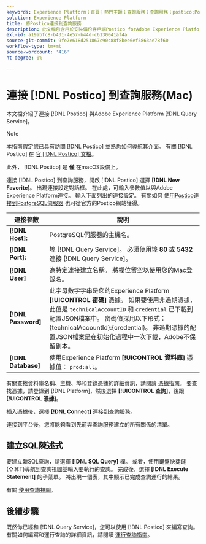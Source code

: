 ```yaml
---
keywords: Experience Platform；首頁；熱門主題；查詢服務；查詢服務；postico;Postico；連接到查詢服務；
solution: Experience Platform
title: 將Postico連接到查詢服務
description: 此文檔包含用於安裝備份客戶端Postico forAdobe Experience Platform查詢服務的連結。
exl-id: a19abfc8-b431-4e57-b44d-c6130041af4a
source-git-commit: 9fe7e618d251867c90c88f8bee6ef5863ae78f60
workflow-type: tm+mt
source-wordcount: '416'
ht-degree: 0%

---
```


# 連接 [!DNL Postico] 到查詢服務(Mac)

本文檔介紹了連接 [!DNL Postico] 與Adobe Experience Platform [!DNL Query Service]。

>[!NOTE]
>
> 本指南假定您已具有訪問 [!DNL Postico] 並熟悉如何導航其介面。 有關 [!DNL Postico] 在 [官 [!DNL Postico] 文檔](https://eggerapps.at/postico/docs)。
> 
> 此外， [!DNL Postico] 是 **僅** 在macOS設備上。

連接 [!DNL Postico] 到查詢服務，開啟 [!DNL Postico] 選擇 **[!DNL New Favorite]**。 出現連接設定對話框。 在此處，可輸入參數值以與Adobe Experience Platform連接。 輸入下面列出的連接設定。 有關如何 [使用Postico連接到PostgreSQL伺服器](https://eggerapps.at/postico/docs/v1.5.21/favorite-window.html) 也可從官方的Postico網站獲得。

| 連接參數 | 說明 |
|---|---|
| **[!DNL Host]:** | PostgreSQL伺服器的主機名。 |
| **[!DNL Port]:** | 埠 [!DNL Query Service]。 必須使用埠 **80** 或 **5432** 連接 [!DNL Query Service]。 |
| **[!DNL User]** | 為特定連接建立名稱。 將欄位留空以使用您的Mac登錄名。 |
| **[!DNL Password]** | 此字母數字字串是您的Experience Platform **[!UICONTROL 密碼]** 憑據。 如果要使用非過期憑據，此值是 `technicalAccountID` 和 `credential` 已下載到配置JSON檔案中。 密碼值採用以下形式：{technicalAccountId}:{credential}。 非過期憑據的配置JSON檔案是在初始化過程中一次下載，Adobe不保留副本。 |
| **[!DNL Database]** | 使用Experience Platform **[!UICONTROL 資料庫]** 憑據值： `prod:all`。 |

有關查找資料庫名稱、主機、埠和登錄憑據的詳細資訊，請閱讀 [憑據指南](../ui/credentials.md)。 要查找憑據，請登錄到 [!DNL Platform]，然後選擇 **[!UICONTROL 查詢]**，後跟 **[!UICONTROL 憑據]**。

插入憑據後，選擇 **[!DNL Connect]** 連接到查詢服務。

連接到平台後，您將能夠看到先前與查詢服務建立的所有關係的清單。

## 建立SQL陳述式

要建立新SQL查詢，請選擇 **[!DNL SQL Query]** 欄。 或者，使用鍵盤快捷鍵(⇧⌘T)導航到查詢視圖並輸入要執行的查詢。 完成後，選擇 **[!DNL Execute Statement]** 的子菜單。 將出現一個表，其中顯示已完成查詢運行的結果。

有關 [使用查詢視圖](https://eggerapps.at/postico/docs/v1.3.1/sql-query-view.html)。

## 後續步驟

既然你已經和 [!DNL Query Service]，您可以使用 [!DNL Postico] 來編寫查詢。 有關如何編寫和運行查詢的詳細資訊，請閱讀 [運行查詢指南](../best-practices/writing-queries.md)。
